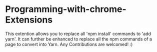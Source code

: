 # Programming-with-chrome-Extensions
This extention allows you to replace all 'npm install' commands to 'add yarn'. It can further be enhanced to replace all the npm commands of a page to convert into Yarn. 
Any Contributions are welcomed! :) 
